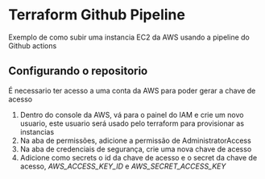 # Terraform Github Pipeline

Exemplo de como subir uma instancia EC2 da AWS usando a pipeline do Github actions

## Configurando o repositorio

É necessario ter acesso a uma conta da AWS para poder gerar a chave de acesso

1. Dentro do console da AWS, vá para o painel do IAM e crie um novo usuario, este usuario será usado pelo terraform para provisionar as instancias
2. Na aba de permissões, adicione a permissão de AdministratorAccess
3. Na aba de credenciais de segurança, crie uma nova chave de acesso
4. Adicione como secrets o id da chave de acesso e o secret da chave de acesso, *AWS_ACCESS_KEY_ID* e *AWS_SECRET_ACCESS_KEY*